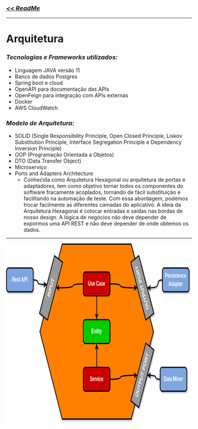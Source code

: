 ### [_<< ReadMe_](../README.md)

---

# Arquitetura
### _Tecnologias e Frameworks utilizados:_
- Linguagem JAVA versão 11
- Banco de dados Postgres
- Spring boot e cloud
- OpenAPI para documentação das APIs
- OpenFeign para integração com APIs externas
- Docker
- AWS CloudWatch

### _Modelo de Arquitetura:_
- SOLID (Single Responsibility Principle, Open Closed Principle, Liskov Substitution Principle, Interface Segregation Principle e Dependency Inversion Principle)
- OOP (Programação Orientada a Objetos)
- DTO (Data Transfer Object)
- Microserviço
- Ports and Adapters Architecture
  - Conhecida como Arquitetura Hexagonal ou arquitetura de portas e adaptadores, tem como objetivo tornar todos os componentes do software fracamente acoplados, tornando de fácil substituição e facilitando na automação de teste. Com essa abordagem, podemos trocar facilmente as diferentes camadas do aplicativo. A ideia da Arquitetura Hexagonal é colocar entradas e saídas nas bordas de nosso design. A lógica de negócios não deve depender de expormos uma API REST e não deve depender de onde obtemos os dados.
    
---

  <p align="center">
    <a href="" rel="noopener">
        <img width=1000px height=490px src="PortsAndAdapters.png" alt="Ports and Adapters">
    </a>
  </p>



